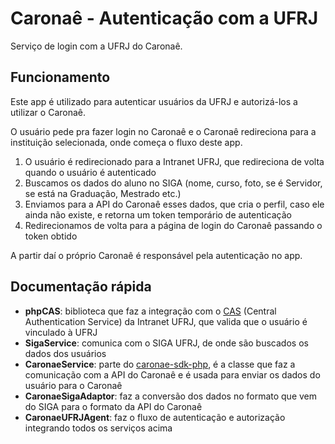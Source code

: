 # Caronaê - Autenticação com a UFRJ

Serviço de login com a UFRJ do Caronaê.


## Funcionamento

Este app é utilizado para autenticar usuários da UFRJ e autorizá-los a utilizar o Caronaê.

O usuário pede pra fazer login no Caronaê e o Caronaê redireciona para a instituição selecionada, onde começa o fluxo deste app. 

1. O usuário é redirecionado para a Intranet UFRJ, que redireciona de volta quando o usuário é autenticado
2. Buscamos os dados do aluno no SIGA (nome, curso, foto, se é Servidor, se está na Graduação, Mestrado etc.)
3. Enviamos para a API do Caronaê esses dados, que cria o perfil, caso ele ainda não existe, e retorna um token temporário de autenticação
4. Redirecionamos de volta para a página de login do Caronaê passando o token obtido

A partir daí o próprio Caronaê é responsável pela autenticação no app.

## Documentação rápida

- **phpCAS**: biblioteca que faz a integração com o [CAS](https://cas.ufrj.br/) (Central Authentication Service) da Intranet UFRJ, que valida que o usuário é vinculado à UFRJ
-  **SigaService**: comunica com o SIGA UFRJ, de onde são buscados os dados dos usuários
- **CaronaeService**: parte do [caronae-sdk-php](https://github.com/caronae/caronae-sdk-php), é a classe que faz a comunicação com a API do Caronaê e é usada para enviar os dados do usuário para o Caronaê
- **CaronaeSigaAdaptor**: faz a conversão dos dados no formato que vem do SIGA para o formato da API do Caronaê
- **CaronaeUFRJAgent**: faz o fluxo de autenticação e autorização integrando todos os serviços acima